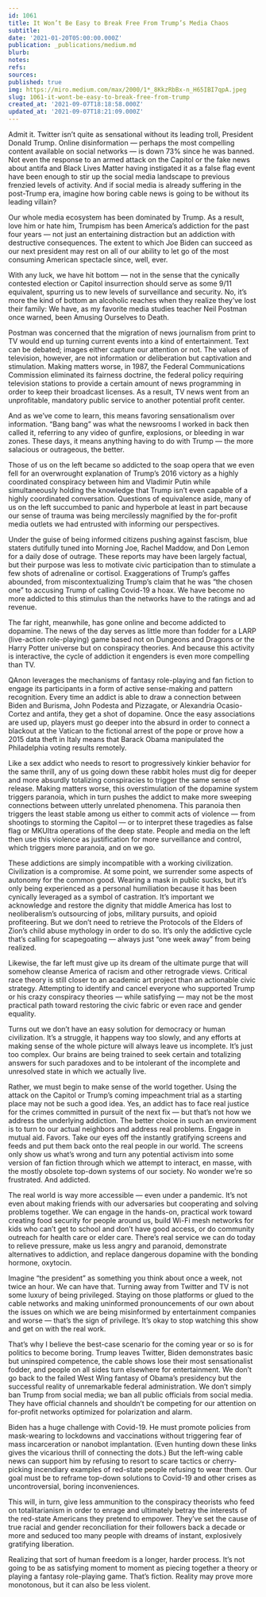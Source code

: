 ```yaml
---
id: 1061
title: It Won’t Be Easy to Break Free From Trump’s Media Chaos
subtitle: 
date: '2021-01-20T05:00:00.000Z'
publication: _publications/medium.md
blurb: 
notes: 
refs: 
sources: 
published: true
img: https://miro.medium.com/max/2000/1*_8KkzRbBx-n_H65IBI7qpA.jpeg
slug: 1061-it-wont-be-easy-to-break-free-from-trump
created_at: '2021-09-07T18:18:58.000Z'
updated_at: '2021-09-07T18:21:09.000Z'
---
```

Admit it. Twitter isn’t quite as sensational without its leading troll, President Donald Trump. Online disinformation — perhaps the most compelling content available on social networks — is down 73% since he was banned. Not even the response to an armed attack on the Capitol or the fake news about antifa and Black Lives Matter having instigated it as a false flag event have been enough to stir up the social media landscape to previous frenzied levels of activity. And if social media is already suffering in the post-Trump era, imagine how boring cable news is going to be without its leading villain?

Our whole media ecosystem has been dominated by Trump. As a result, love him or hate him, Trumpism has been America’s addiction for the past four years — not just an entertaining distraction but an addiction with destructive consequences. The extent to which Joe Biden can succeed as our next president may rest on all of our ability to let go of the most consuming American spectacle since, well, ever.

With any luck, we have hit bottom — not in the sense that the cynically contested election or Capitol insurrection should serve as some 9/11 equivalent, spurring us to new levels of surveillance and security. No, it’s more the kind of bottom an alcoholic reaches when they realize they’ve lost their family: We have, as my favorite media studies teacher Neil Postman once warned, been Amusing Ourselves to Death.

Postman was concerned that the migration of news journalism from print to TV would end up turning current events into a kind of entertainment. Text can be debated; images either capture our attention or not. The values of television, however, are not information or deliberation but captivation and stimulation. Making matters worse, in 1987, the Federal Communications Commission eliminated its fairness doctrine, the federal policy requiring television stations to provide a certain amount of news programming in order to keep their broadcast licenses. As a result, TV news went from an unprofitable, mandatory public service to another potential profit center.

And as we’ve come to learn, this means favoring sensationalism over information. “Bang bang” was what the newsrooms I worked in back then called it, referring to any video of gunfire, explosions, or bleeding in war zones. These days, it means anything having to do with Trump — the more salacious or outrageous, the better.

Those of us on the left became so addicted to the soap opera that we even fell for an overwrought explanation of Trump’s 2016 victory as a highly coordinated conspiracy between him and Vladimir Putin while simultaneously holding the knowledge that Trump isn’t even capable of a highly coordinated conversation. Questions of equivalence aside, many of us on the left succumbed to panic and hyperbole at least in part because our sense of trauma was being mercilessly magnified by the for-profit media outlets we had entrusted with informing our perspectives.

Under the guise of being informed citizens pushing against fascism, blue staters dutifully tuned into Morning Joe, Rachel Maddow, and Don Lemon for a daily dose of outrage. These reports may have been largely factual, but their purpose was less to motivate civic participation than to stimulate a few shots of adrenaline or cortisol. Exaggerations of Trump’s gaffes abounded, from miscontextualizing Trump’s claim that he was “the chosen one” to accusing Trump of calling Covid-19 a hoax. We have become no more addicted to this stimulus than the networks have to the ratings and ad revenue.

The far right, meanwhile, has gone online and become addicted to dopamine. The news of the day serves as little more than fodder for a LARP (live-action role-playing) game based not on Dungeons and Dragons or the Harry Potter universe but on conspiracy theories. And because this activity is interactive, the cycle of addiction it engenders is even more compelling than TV.

QAnon leverages the mechanisms of fantasy role-playing and fan fiction to engage its participants in a form of active sense-making and pattern recognition. Every time an addict is able to draw a connection between Biden and Burisma, John Podesta and Pizzagate, or Alexandria Ocasio-Cortez and antifa, they get a shot of dopamine. Once the easy associations are used up, players must go deeper into the absurd in order to connect a blackout at the Vatican to the fictional arrest of the pope or prove how a 2015 data theft in Italy means that Barack Obama manipulated the Philadelphia voting results remotely.

Like a sex addict who needs to resort to progressively kinkier behavior for the same thrill, any of us going down these rabbit holes must dig for deeper and more absurdly totalizing conspiracies to trigger the same sense of release. Making matters worse, this overstimulation of the dopamine system triggers paranoia, which in turn pushes the addict to make more sweeping connections between utterly unrelated phenomena. This paranoia then triggers the least stable among us either to commit acts of violence — from shootings to storming the Capitol — or to interpret these tragedies as false flag or MKUltra operations of the deep state. People and media on the left then use this violence as justification for more surveillance and control, which triggers more paranoia, and on we go.

These addictions are simply incompatible with a working civilization. Civilization is a compromise. At some point, we surrender some aspects of autonomy for the common good. Wearing a mask in public sucks, but it’s only being experienced as a personal humiliation because it has been cynically leveraged as a symbol of castration. It’s important we acknowledge and restore the dignity that middle America has lost to neoliberalism’s outsourcing of jobs, military pursuits, and opioid profiteering. But we don’t need to retrieve the Protocols of the Elders of Zion’s child abuse mythology in order to do so. It’s only the addictive cycle that’s calling for scapegoating — always just “one week away” from being realized.

Likewise, the far left must give up its dream of the ultimate purge that will somehow cleanse America of racism and other retrograde views. Critical race theory is still closer to an academic art project than an actionable civic strategy. Attempting to identify and cancel everyone who supported Trump or his crazy conspiracy theories — while satisfying — may not be the most practical path toward restoring the civic fabric or even race and gender equality.

Turns out we don’t have an easy solution for democracy or human civilization. It’s a struggle, it happens way too slowly, and any efforts at making sense of the whole picture will always leave us incomplete. It’s just too complex. Our brains are being trained to seek certain and totalizing answers for such paradoxes and to be intolerant of the incomplete and unresolved state in which we actually live.

Rather, we must begin to make sense of the world together. Using the attack on the Capitol or Trump’s coming impeachment trial as a starting place may not be such a good idea. Yes, an addict has to face real justice for the crimes committed in pursuit of the next fix — but that’s not how we address the underlying addiction.
The better choice in such an environment is to turn to our actual neighbors and address real problems. Engage in mutual aid. Favors. Take our eyes off the instantly gratifying screens and feeds and put them back onto the real people in our world. The screens only show us what’s wrong and turn any potential activism into some version of fan fiction through which we attempt to interact, en masse, with the mostly obsolete top-down systems of our society. No wonder we’re so frustrated. And addicted.

The real world is way more accessible — even under a pandemic. It’s not even about making friends with our adversaries but cooperating and solving problems together. We can engage in the hands-on, practical work toward creating food security for people around us, build Wi-Fi mesh networks for kids who can’t get to school and don’t have good access, or do community outreach for health care or elder care. There’s real service we can do today to relieve pressure, make us less angry and paranoid, demonstrate alternatives to addiction, and replace dangerous dopamine with the bonding hormone, oxytocin.

Imagine “the president” as something you think about once a week, not twice an hour. We can have that. Turning away from Twitter and TV is not some luxury of being privileged. Staying on those platforms or glued to the cable networks and making uninformed pronouncements of our own about the issues on which we are being misinformed by entertainment companies and worse — that’s the sign of privilege. It’s okay to stop watching this show and get on with the real work.

That’s why I believe the best-case scenario for the coming year or so is for politics to become boring. Trump leaves Twitter, Biden demonstrates basic but uninspired competence, the cable shows lose their most sensationalist fodder, and people on all sides turn elsewhere for entertainment. We don’t go back to the failed West Wing fantasy of Obama’s presidency but the successful reality of unremarkable federal administration. We don’t simply ban Trump from social media; we ban all public officials from social media. They have official channels and shouldn’t be competing for our attention on for-profit networks optimized for polarization and alarm.

Biden has a huge challenge with Covid-19. He must promote policies from mask-wearing to lockdowns and vaccinations without triggering fear of mass incarceration or nanobot implantation. (Even hunting down these links gives the vicarious thrill of connecting the dots.) But the left-wing cable news can support him by refusing to resort to scare tactics or cherry-picking incendiary examples of red-state people refusing to wear them. Our goal must be to reframe top-down solutions to Covid-19 and other crises as uncontroversial, boring inconveniences.

This will, in turn, give less ammunition to the conspiracy theorists who feed on totalitarianism in order to enrage and ultimately betray the interests of the red-state Americans they pretend to empower. They’ve set the cause of true racial and gender reconciliation for their followers back a decade or more and seduced too many people with dreams of instant, explosively gratifying liberation.

Realizing that sort of human freedom is a longer, harder process. It’s not going to be as satisfying moment to moment as piecing together a theory or playing a fantasy role-playing game. That’s fiction. Reality may prove more monotonous, but it can also be less violent.
